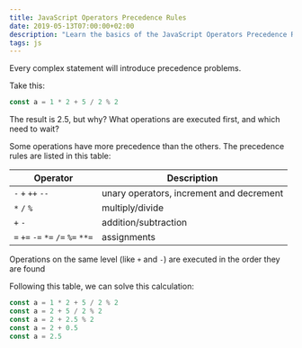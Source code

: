 ```yaml
---
title: JavaScript Operators Precedence Rules
date: 2019-05-13T07:00:00+02:00
description: "Learn the basics of the JavaScript Operators Precedence Rules"
tags: js
---
```


Every complex statement will introduce precedence problems.

Take this:

```js
const a = 1 * 2 + 5 / 2 % 2
```

The result is 2.5, but why? What operations are executed first, and which need to wait?

Some operations have more precedence than the others. The precedence rules are listed in this table:

Operator | Description
---------|-------
`-` `+` `++` `--`  | unary operators, increment and decrement
`*` `/` `%` | multiply/divide
`+` `-` | addition/subtraction
`=` `+=` `-=` `*=` `/=` `%=` `**=` | assignments

Operations on the same level (like `+` and `-`) are executed in the order they are found

Following this table, we can solve this calculation:

```js
const a = 1 * 2 + 5 / 2 % 2
const a = 2 + 5 / 2 % 2
const a = 2 + 2.5 % 2
const a = 2 + 0.5
const a = 2.5
```
